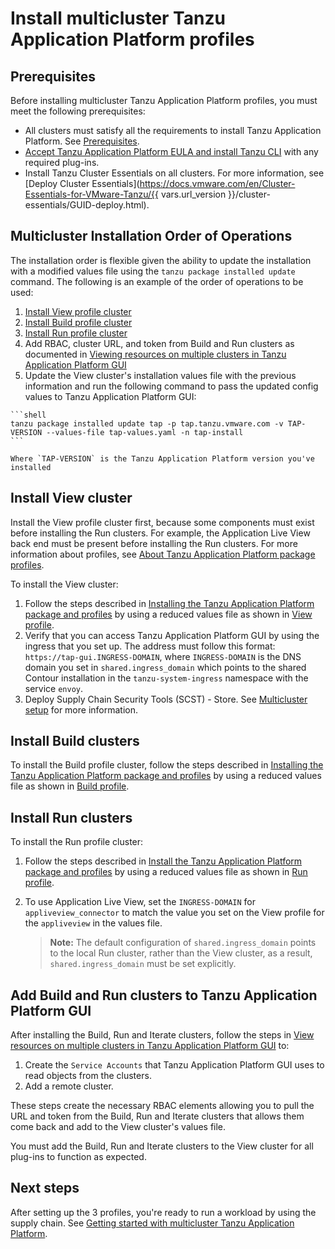 # Install multicluster Tanzu Application Platform profiles

## <a id='prerequisites'></a> Prerequisites

Before installing multicluster Tanzu Application Platform profiles, you must meet the following prerequisites:

- All clusters must satisfy all the requirements to install Tanzu Application Platform. See [Prerequisites](../prerequisites.md).
- [Accept Tanzu Application Platform EULA and install Tanzu CLI](../install-tanzu-cli.hbs.md) with any required plug-ins.
- Install Tanzu Cluster Essentials on all clusters. For more information, see [Deploy Cluster Essentials](https://docs.vmware.com/en/Cluster-Essentials-for-VMware-Tanzu/{{ vars.url_version }}/cluster-essentials/GUID-deploy.html).

## <a id='order-of-operations'></a> Multicluster Installation Order of Operations

The installation order is flexible given the ability to update the installation with a modified values file using the `tanzu package installed update` command. The following is an example of the order of operations to be used:

  1. [Install View profile cluster](#install-view)
  2. [Install Build profile cluster](#install-build)
  3. [Install Run profile cluster](#install-run)
  4. Add RBAC, cluster URL, and token from Build and Run clusters as documented in [Viewing resources on multiple clusters in Tanzu Application Platform GUI](../tap-gui/cluster-view-setup.md)
  5. Update the View cluster's installation values file with the previous information and run the following command to pass the updated config values to Tanzu Application Platform GUI:

    ```shell
    tanzu package installed update tap -p tap.tanzu.vmware.com -v TAP-VERSION --values-file tap-values.yaml -n tap-install
    ```

    Where `TAP-VERSION` is the Tanzu Application Platform version you've installed

## <a id='install-view'></a> Install View cluster

Install the View profile cluster first, because some components must exist before installing the Run clusters. For example, the Application Live View back end must be present before installing the Run clusters. For more information about profiles, see [About Tanzu Application Platform package profiles](../overview.md#about-package-profiles).

To install the View cluster:

1. Follow the steps described in [Installing the Tanzu Application Platform package and profiles](../install.md) by using a reduced values file as shown in [View profile](reference/tap-values-view-sample.md).
2. Verify that you can access Tanzu Application Platform GUI by using the ingress that you set up. The address must follow this format: `https://tap-gui.INGRESS-DOMAIN`, where `INGRESS-DOMAIN` is the DNS domain you set in `shared.ingress_domain` which points to the shared Contour installation in the `tanzu-system-ingress` namespace with the service `envoy`.
3. Deploy Supply Chain Security Tools (SCST) - Store. See [Multicluster setup](../scst-store/multicluster-setup.hbs.md) for more information.

## <a id='install-build'></a> Install Build clusters

To install the Build profile cluster, follow the steps described in [Installing the Tanzu Application Platform package and profiles](../install.md) by using a reduced values file as shown in [Build profile](reference/tap-values-build-sample.md).

## <a id='install-run'></a> Install Run clusters

To install the Run profile cluster:

1. Follow the steps described in [Install the Tanzu Application Platform package and profiles](../install.md) by using a reduced values file as shown in [Run profile](reference/tap-values-run-sample.md).
2. To use Application Live View, set the `INGRESS-DOMAIN` for `appliveview_connector` to match the value you set on the View profile for the `appliveview` in the values file.

    >**Note:** The default configuration of `shared.ingress_domain` points to the local Run cluster, rather than the View cluster, as a result, `shared.ingress_domain` must be set explicitly.

## <a id='add-view'></a> Add Build and Run clusters to Tanzu Application Platform GUI

After installing the Build, Run and Iterate clusters, follow the steps in [View resources on multiple clusters in Tanzu Application Platform GUI](../tap-gui/cluster-view-setup.md) to:

1. Create the `Service Accounts` that Tanzu Application Platform GUI uses to read objects from the clusters.
1. Add a remote cluster. 

These steps create the necessary RBAC elements allowing you to pull the URL and token from the Build, Run and Iterate clusters that allows them come back and add to the View cluster's values file. 

You must add the Build, Run and Iterate clusters to the View cluster for all plug-ins to function as expected.

## Next steps

After setting up the 3 profiles, you're ready to run a workload by using the supply chain. See [Getting started with multicluster Tanzu Application Platform](getting-started.md).
